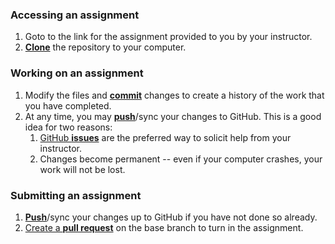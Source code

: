 ### Accessing an assignment

1. Goto to the link for the assignment provided to you by your instructor.
1. [**Clone**][ref-clone] the repository to your computer.

### Working on an assignment

1. Modify the files and [**commit**][ref-commit] changes to create a history of
   the work that you have completed.
1. At any time, you may [**push**][ref-push]/sync your changes to GitHub. This
   is a good idea for two reasons:
   1. [GitHub **issues**][issue] are the preferred way to solicit help from your
      instructor.
   1. Changes become permanent -- even if your computer crashes, your work will
      not be lost.

### Submitting an assignment
1. [**Push**][ref-push]/sync your changes up to GitHub if you have not done so
   already.
1. [Create a **pull request**][pull-request] on the base branch to turn in the
   assignment.

<!-- Links -->
[ref-clone]: http://gitref.org/creating/#clone
[ref-commit]: http://gitref.org/basic/#commit
[ref-push]: http://gitref.org/remotes/#push
[issue]:https://help.github.com/articles/creating-an-issue
[pull-request]: https://help.github.com/articles/creating-a-pull-request
